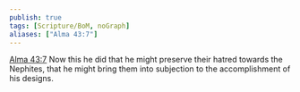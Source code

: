 ```yaml
---
publish: true
tags: [Scripture/BoM, noGraph]
aliases: ["Alma 43:7"]
---
```

[Alma 43:7](https://churchofjesuschrist.org/study/scriptures/bofm/alma/43?lang=eng&id=p7#p7) Now this he did that he might preserve their hatred towards the Nephites, that he might bring them into subjection to the accomplishment of his designs.

